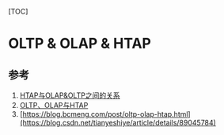 [TOC]

# OLTP & OLAP & HTAP

## 参考

1. [HTAP与OLAP&OLTP之间的关系](http://www.luyixian.cn/news_show_268989.aspx)
2. [OLTP、OLAP与HTAP](https://blog.csdn.net/ZG_24/article/details/87854982)
3. [https://blog.bcmeng.com/post/oltp-olap-htap.html](https://blog.csdn.net/tianyeshiye/article/details/89045784)
